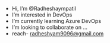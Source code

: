 - Hi, I’m @Radheshaympatil
- I’m interested in DevOps
- I’m currently learning Azure DevOps
- I’m looking to collaborate on ...
- reach- radheshyam9096@gmail.com

<!---
Radheshaympatil/Radheshaympatil is a ✨ special ✨ repository because its `README.md` (this file) appears on your GitHub profile.
You can click the Preview link to take a look at your changes.
--->
